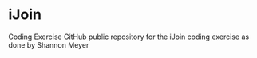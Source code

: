 # iJoin
Coding Exercise
GitHub public repository for the iJoin coding exercise as done by Shannon Meyer

